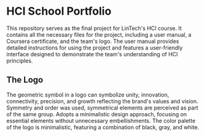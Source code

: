 # HCI School Portfolio
This repository serves as the final project for LinTech's HCI course. It contains all the necessary files for the project, including a user manual, a Coursera certificate, and the team's logo. 
The user manual provides detailed instructions for using the project and features a user-friendly interface designed to demonstrate the team's understanding of HCI principles.
## The Logo
The geometric symbol in a logo can symbolize unity, innovation, connectivity, precision, and growth reflecting the brand's values and vision.
Symmetry and order was used, symmetrical elements are perceived as part of the same group.
Adopts a minimalistic design approach, focusing on essential elements without unnecessary embellishments.
The color palette of the logo is minimalistic, featuring a combination of black, gray, and white.

